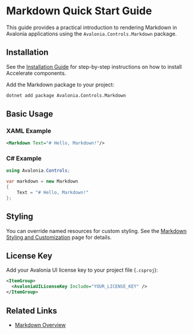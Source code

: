 # Markdown Quick Start Guide

This guide provides a practical introduction to rendering Markdown in Avalonia applications using the `Avalonia.Controls.Markdown` package.


## Installation

See the [Installation Guide](../../installation.md) for step-by-step instructions on how to install Accelerate components.

Add the Markdown package to your project:

```bash
dotnet add package Avalonia.Controls.Markdown
```

## Basic Usage

### XAML Example

```xml
<Markdown Text="# Hello, Markdown!"/>
```

### C# Example

```csharp
using Avalonia.Controls;

var markdown = new Markdown
{
    Text = "# Hello, Markdown!"
};
```

## Styling

You can override named resources for custom styling. See the [Markdown Styling and Customization](styling.md) page for details.

## License Key

Add your Avalonia UI license key to your project file (`.csproj`):

```xml
<ItemGroup>
  <AvaloniaUILicenseKey Include="YOUR_LICENSE_KEY" />
</ItemGroup>
```

## Related Links
- [Markdown Overview](markdown.md)
